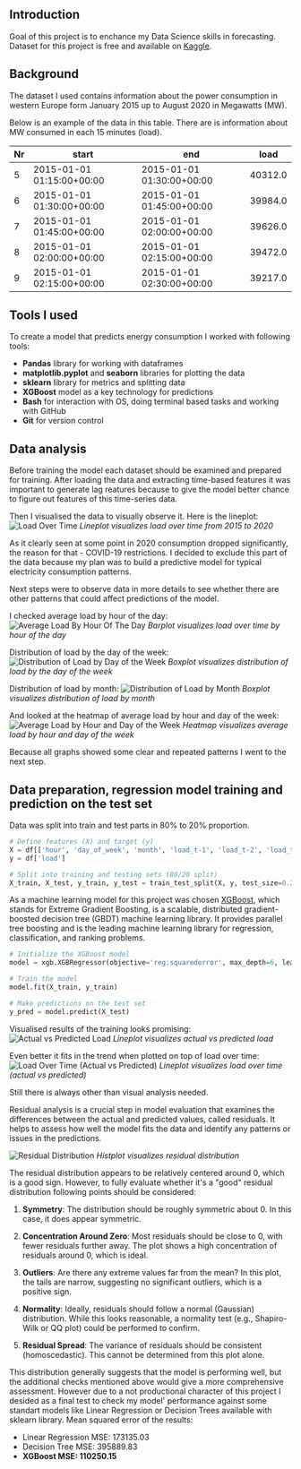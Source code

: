 ## Introduction

Goal of this project is to enchance my Data Science skills in forecasting. Dataset for this project is free and available on [Kaggle](https://www.kaggle.com/datasets/francoisraucent/western-europe-power-consumption/data).

## Background

The dataset I used contains information about the power consumption in western Europe form January 2015 up to August 2020 in Megawatts (MW).

Below is an example of the data in this table. There are is information about MW consumed in each 15 minutes (load).

| Nr  | start                     | end                       | load    |
| --- | ------------------------- | ------------------------- | ------- |
| 5   | 2015-01-01 01:15:00+00:00 | 2015-01-01 01:30:00+00:00 | 40312.0 |
| 6   | 2015-01-01 01:30:00+00:00 | 2015-01-01 01:45:00+00:00 | 39984.0 |
| 7   | 2015-01-01 01:45:00+00:00 | 2015-01-01 02:00:00+00:00 | 39626.0 |
| 8   | 2015-01-01 02:00:00+00:00 | 2015-01-01 02:15:00+00:00 | 39472.0 |
| 9   | 2015-01-01 02:15:00+00:00 | 2015-01-01 02:30:00+00:00 | 39217.0 |

## Tools I used

To create a model that predicts energy consumption I worked with following tools:

- **Pandas** library for working with dataframes
- **matplotlib.pyplot** and **seaborn** libraries for plotting the data
- **sklearn** library for metrics and splitting data
- **XGBoost** model as a key technology for predictions
- **Bash** for interaction with OS, doing terminal based tasks and working with GitHub
- **Git** for version control

## Data analysis

Before training the model each dataset should be examined and prepared for training.
After loading the data and extracting time-based features it was important to generate lag reatures because to give the model better chance to figure out features of this time-series data.

Then I visualised the data to visually observe it. Here is the lineplot:
![Load Over Time](assets/load_over_time.png)
_Lineplot visualizes load over time from 2015 to 2020_

As it clearly seen at some point in 2020 consumption dropped significantly, the reason for that - COVID-19 restrictions. I decided to exclude this part of the data because my plan was to build a predictive model for typical electricity consumption patterns.

Next steps were to observe data in more details to see whether there are other patterns that could affect predictions of the model.

I checked average load by hour of the day:
![Average Load By Hour Of The Day](assets/average_load_by_hour_of_the_day.png)
_Barplot visualizes load over time by hour of the day_

Distribution of load by the day of the week:
![Distribution of Load by Day of the Week](assets/distribution_of_load_by_day_of_the_week.png)
_Boxplot visualizes distribution of load by the day of the week_

Distribution of load by month:
![Distribution of Load by Month](assets/load_distribution_by_month.png)
_Boxplot visualizes distribution of load by month_

And looked at the heatmap of average load by hour and day of the week:
![Average Load by Hour and Day of the Week](assets/average_load_by_hour_and_day_of_the_week.png)
_Heatmap visualizes average load by hour and day of the week_

Because all graphs showed some clear and repeated patterns I went to the next step.

## Data preparation, regression model training and prediction on the test set

Data was split into train and test parts in 80% to 20% proportion.

```python
# Define features (X) and target (y)
X = df[['hour', 'day_of_week', 'month', 'load_t-1', 'load_t-2', 'load_t-3', 'load_t-4', 'load_t-5']]
y = df['load']

# Split into training and testing sets (80/20 split)
X_train, X_test, y_train, y_test = train_test_split(X, y, test_size=0.2, shuffle=False)
```

As a machine learning model for this project was chosen [XGBoost](https://www.nvidia.com/en-us/glossary/xgboost/), which stands for Extreme Gradient Boosting, is a scalable, distributed gradient-boosted decision tree (GBDT) machine learning library. It provides parallel tree boosting and is the leading machine learning library for regression, classification, and ranking problems.

```python
# Initialize the XGBoost model
model = xgb.XGBRegressor(objective='reg:squarederror', max_depth=6, learning_rate=0.05, n_estimators=1000)

# Train the model
model.fit(X_train, y_train)

# Make predictions on the test set
y_pred = model.predict(X_test)
```

Visualised results of the training looks promising:
![Actual vs Predicted Load](assets/actual_vs_predicted_load.png)
_Lineplot visualizes actual vs predicted load_

Even better it fits in the trend when plotted on top of load over time:
![Load Over Time (Actual vs Predicted)](assets/load_over_time_actual_vs_predicted.png)
_Lineplot visualizes load over time (actual vs predicted)_

Still there is always other than visual analysis needed.

Residual analysis is a crucial step in model evaluation that examines the differences between the actual and predicted values, called residuals. It helps to assess how well the model fits the data and identify any patterns or issues in the predictions.

![Residual Distribution](assets/residual_distribution.png)
_Histplot visualizes residual distribution_

The residual distribution appears to be relatively centered around 0, which is a good sign. However, to fully evaluate whether it's a "good" residual distribution following points should be considered:

1. **Symmetry**: The distribution should be roughly symmetric about 0. In this case, it does appear symmetric.

2. **Concentration Around Zero**: Most residuals should be close to 0, with fewer residuals further away. The plot shows a high concentration of residuals around 0, which is ideal.

3. **Outliers**: Are there any extreme values far from the mean? In this plot, the tails are narrow, suggesting no significant outliers, which is a positive sign.

4. **Normality**: Ideally, residuals should follow a normal (Gaussian) distribution. While this looks reasonable, a normality test (e.g., Shapiro-Wilk or QQ plot) could be performed to confirm.

5. **Residual Spread**: The variance of residuals should be consistent (homoscedastic). This cannot be determined from this plot alone.

This distribution generally suggests that the model is performing well, but the additional checks mentioned above would give a more comprehensive assessment. However due to a not productional character of this project I desided as a final test to check my model' performance against some standart models like Linear Regression or Decision Trees available with sklearn library. Mean squared error of the results:

- Linear Regression MSE: 173135.03
- Decision Tree MSE: 395889.83
- **XGBoost MSE: 110250.15**
